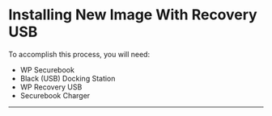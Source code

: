 # Installing New Image With Recovery USB

To accomplish this process, you will need:
- WP Securebook
- Black (USB) Docking Station
- WP Recovery USB
- Securebook Charger

---

